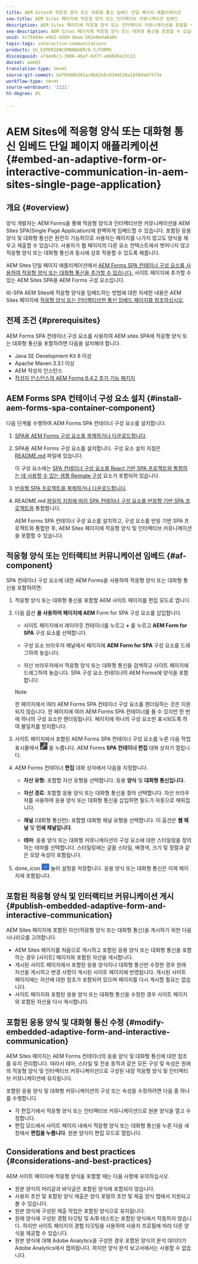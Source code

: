 ```yaml
---
title: AEM Sites에 적응형 양식 또는 대화형 통신 임베드 단일 페이지 애플리케이션
seo-title: AEM Sites 페이지에 적응형 양식 또는 인터랙티브 커뮤니케이션 임베드
description: AEM Sites 페이지에 적응형 양식 또는 인터랙티브 커뮤니케이션을 포함할 수 있습니다. 사용자는 사이트 페이지에서 양식을 작성하고 제출할 수 있습니다.
seo-description: AEM Sites 페이지에 적응형 양식 또는 대화형 통신을 포함할 수 있습니다. 사용자는 사이트 페이지에서 양식을 작성하고 제출할 수 있습니다.
uuid: 4c75494e-e9d2-43b9-bbae-562e0eda8abb
topic-tags: interactive-communications
products: SG_EXPERIENCEMANAGER/6.5/FORMS
discoiquuid: a74ed6c1-3006-4baf-bd77-ad4045e23c22
docset: aem65
translation-type: tm+mt
source-git-commit: bd70508b361ac8b62ebc0344538a18369a075f3e
workflow-type: tm+mt
source-wordcount: '1121'
ht-degree: 0%

---
```



# AEM Sites에 적응형 양식 또는 대화형 통신 임베드 단일 페이지 애플리케이션{#embed-an-adaptive-form-or-interactive-communication-in-aem-sites-single-page-application}

## 개요 {#overview}

양식 개발자는 AEM Forms을 통해 적응형 양식과 인터랙티브한 커뮤니케이션을 AEM Sites SPA(Single Page Application)에 완벽하게 임베드할 수 있습니다. 포함된 응용 양식 및 대화형 통신은 완전히 기능하므로 사용자는 페이지를 나가지 않고도 양식을 채우고 제출할 수 있습니다. 사용자가 웹 페이지의 다른 요소 컨텍스트에서 벗어나지 않고 적응형 양식 또는 대화형 통신과 동시에 상호 작용할 수 있도록 해줍니다.

AEM Sites 단일 페이지 애플리케이션에서 [AEM Forms SPA 컨테이너 구성 요소를 사용하여 적응형 양식 또는 대화형 통신을 추가할 수 있습니다](../../forms/using/embed-adaptive-form-aem-sites-spa.md#af-component)[.](../../forms/using/embed-adaptive-form-aem-sites-spa.md#af-component) 사이트 페이지에 추가할 수 있는 AEM Sites SPA용 AEM Forms 구성 요소입니다.

비-SPA AEM Sites에 적응형 양식을 임베드하는 방법에 대한 자세한 내용은 AEM Sites 페이지에 [적응형 양식 또는 인터랙티브한 통신 임베드 페이지를 참조하십시오](/help/forms/using/embed-adaptive-form-aem-sites.md).

## 전제 조건 {#prerequisites}

AEM Forms SPA 컨테이너 구성 요소를 사용하여 AEM sites SPA에 적응형 양식 또는 대화형 통신을 포함하려면 다음을 설치해야 합니다.

* Java SE Development Kit 8 이상
* Apache Maven 3.3.1 이상
* AEM 작성자 인스턴스
* [작성자 인스턴스의 AEM Forms 6.4.2 추가 기능 패키지](https://helpx.adobe.com/kr/aem-forms/kb/aem-forms-releases.html)

## AEM Forms SPA 컨테이너 구성 요소 설치 {#install-aem-forms-spa-container-component}

다음 단계를 수행하여 AEM Forms SPA 컨테이너 구성 요소를 설치합니다.

1. [SPA용 AEM Forms 구성 요소를 복제하거나 다운로드합니다](https://github.com/Adobe-Marketing-Cloud/aem-forms/tree/master/forms-spa).
1. SPA용 AEM Forms 구성 요소를 설치합니다. 구성 요소 설치 지침은 [README.md](https://github.com/Adobe-Marketing-Cloud/aem-forms/tree/master/forms-spa#aem-form-component) 파일에 있습니다.

   이 구성 요소에는 [SPA 컨테이너 구성 요소를 React 기반 SPA 프로젝트와 통합하는 데 사용할 수 있는 샘플 Reimate 구성](https://github.com/Adobe-Marketing-Cloud/aem-forms/tree/master/forms-spa/react-component) 요소가 포함되어 있습니다.

1. [반응형 SPA 프로젝트를 복제하거나 다운로드합니다](https://github.com/adobe/aem-sample-we-retail-journal).
1. README.md [파일의 지침에 따라 SPA 컨테이너 구성 요소를 반응형 기반 SPA 프로젝트와](https://github.com/Adobe-Marketing-Cloud/aem-forms/tree/master/forms-spa/react-component#aem-form-react-component-for-spa---editor) 통합합니다.

   AEM Forms SPA 컨테이너 구성 요소를 설치하고, 구성 요소를 반응 기반 SPA 프로젝트와 통합한 후, AEM Sites 페이지에 적응형 양식 및 인터랙티브 커뮤니케이션을 포함할 수 있습니다.

## 적응형 양식 또는 인터랙티브 커뮤니케이션 임베드 {#af-component}

SPA 컨테이너 구성 요소에 대한 AEM Forms을 사용하여 적응형 양식 또는 대화형 통신을 포함하려면:

1. 적응형 양식 또는 대화형 통신을 포함할 AEM 사이트 페이지를 편집 모드로 엽니다.
1. 다음 옵션 **을 사용하여 페이지에 AEM** Form for SPA 구성 요소를 삽입합니다.

   * 사이트 페이지에서 레이아웃 컨테이너를 누르고 **+** 를 누르고 **AEM Form for SPA** 구성 요소를 선택합니다.

   * 구성 요소 브라우저 패널에서 페이지에 **AEM Form for SPA** 구성 요소를 드래그하여 놓습니다.
   * 자산 브라우저에서 적응형 양식 또는 대화형 통신을 검색하고 사이트 페이지에 드래그하여 놓습니다. SPA 구성 요소 컨테이너의 AEM Forms에 양식을 포함합니다.

   >[!NOTE]
   >
   >한 페이지에서 여러 AEM Forms SPA 컨테이너 구성 요소를 렌더링하는 것은 지원되지 않습니다. 한 페이지에 여러 AEM Forms SPA 컨테이너를 둘 수 있지만 한 번에 하나의 구성 요소만 렌더링됩니다. 페이지에 하나의 구성 요소만 표시되도록 하여 불일치를 방지합니다.

1. 사이트 페이지에서 포함된 AEM Forms SPA 컨테이너 구성 요소를 누른 다음 작업 표시줄에서 ![settings_icon](assets/settings_icon.png) 을 누릅니다. AEM Forms **SPA 컨테이너 편집** 대화 상자가 열립니다.
1. AEM Forms 컨테이너 **편집** 대화 상자에서 다음을 지정합니다.

   * **자산 유형:** 포함할 자산 유형을 선택합니다. 응용 **양식** 및 **대화형 통신입니다.**

   * **자산 경로**: 포함할 응용 양식 또는 대화형 통신을 찾아 선택합니다. 자산 브라우저를 사용하여 응용 양식 또는 대화형 통신을 삽입하면 필드가 자동으로 채워집니다.
   * **채널** (대화형 통신만): 포함할 대화형 채널 유형을 선택합니다. 이 옵션은 **웹 채널** 및 **인쇄 채널입니다**.

   * **테마**: 응용 양식 또는 대화형 커뮤니케이션의 구성 요소에 대한 스타일링을 정의하는 테마를 선택합니다. 스타일링에는 글꼴 스타일, 배경색, 크기 및 정렬과 같은 모양 속성이 포함됩니다.

1. done_icon ![을](assets/done_icon.png) 눌러 설정을 저장합니다. 응용 양식 또는 대화형 통신은 이제 페이지에 포함됩니다.

## 포함된 적응형 양식 및 인터랙티브 커뮤니케이션 게시 {#publish-embedded-adaptive-form-and-interactive-communication}

AEM Sites 페이지에 포함된 자산(적응형 양식 또는 대화형 통신)을 게시하기 위한 다음 시나리오를 고려합니다.

* AEM Sites 페이지를 처음으로 게시하고 포함된 응용 양식 또는 대화형 통신을 포함하는 경우 [사이트] 페이지와 포함된 자산을 게시합니다.
* 게시된 사이트 페이지에서 포함된 응용 양식이나 대화형 통신만 수정한 경우 원래 자산을 게시하고 변경 사항이 게시된 사이트 페이지에 반영됩니다. 게시된 사이트 페이지에는 자산에 대한 참조가 포함되어 있으며 페이지를 다시 게시할 필요는 없습니다.
* 사이트 페이지와 포함된 응용 양식 또는 대화형 통신을 수정한 경우 사이트 페이지와 포함된 자산을 다시 게시합니다.

## 포함된 응용 양식 및 대화형 통신 수정 {#modify-embedded-adaptive-form-and-interactive-communication}

AEM Sites 페이지는 AEM Forms 컨테이너의 응용 양식 및 대화형 통신에 대한 참조를 유지 관리합니다. 따라서 테마, 스타일 및 전송 동작과 같은 모든 구성 및 속성은 원래의 적응형 양식 및 인터랙티브 커뮤니케이션으로 구성된 내장 적응형 양식 및 인터랙티브 커뮤니케이션에 유지됩니다.

포함된 응용 양식 및 대화형 커뮤니케이션의 구성 또는 속성을 수정하려면 다음 중 하나를 수행합니다.

* 각 편집기에서 적응형 양식 또는 인터랙티브 커뮤니케이션으로 원본 양식을 열고 수정합니다.
* 편집 모드에서 사이트 페이지 내에서 적응형 양식 또는 대화형 통신을 누른 다음 새 창에서 **편집을 누릅니다**. 원본 양식이 편집 모드로 열립니다.

## Considerations and best practices {#considerations-and-best-practices}

AEM 사이트 페이지에 적응형 양식을 포함할 때는 다음 사항에 유의하십시오.

* 원본 양식의 머리글과 바닥글은 포함된 양식에 포함되지 않습니다.
* 사용자 초안 및 포함된 양식 제출은 양식 포털의 초안 및 제출 양식 탭에서 지원되고 볼 수 있습니다.
* 원본 양식에 구성된 제출 작업은 포함된 양식으로 유지됩니다.
* 원래 양식에 구성된 경험 타깃팅 및 A/B 테스트는 포함된 양식에서 작동하지 않습니다. 하지만 사이트 페이지의 경험 타깃팅을 사용하여 사용자 프로필에 따라 다른 양식을 제공할 수 있습니다.
* 원본 양식에 대해 Adobe Analytics을 구성한 경우 포함된 양식의 분석 데이터가 Adobe Analytics에서 캡처됩니다. 하지만 양식 분석 보고서에서는 사용할 수 없습니다.

